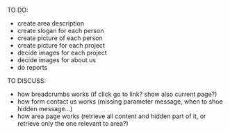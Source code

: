 TO DO:
- create area description
- create slogan for each person
- create picture of each person
- create picture for each project
- decide images for each project
- decide images for about us
- do reports

TO DISCUSS:
- how breadcrumbs works (if click go to link? show also current page?)
- how form contact us works (missing parameter message, when to shoe hidden message...)
- how area page works (retrieve all content and hidden part of it, or retrieve only the one relevant to area?)

